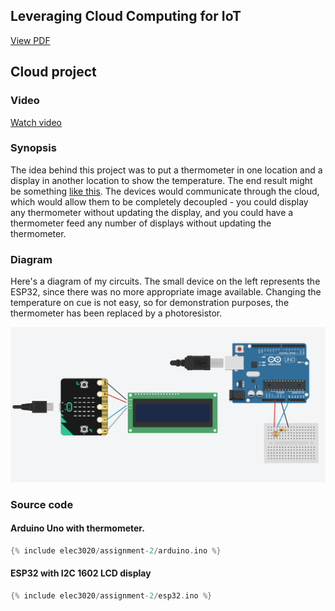 ## Leveraging Cloud Computing for IoT

[View PDF](/assets/elec3020/assignment-2/cert.pdf)

## Cloud project

### Video

[Watch video](/assets/elec3020/assignment-2/demo.mp4)

### Synopsis

The idea behind this project was to put a thermometer in one location and a display in another location
to show the temperature. The end result might be something
[like this](https://media.gettyimages.com/photos/street-thermometer-displays-a-39-degree-celsius-temperature-before-picture-id95723578).
The devices would communicate through the cloud, which would allow them to be completely decoupled - you could display
any thermometer without updating the display, and you could have a thermometer feed any number of displays without
updating the thermometer.

### Diagram

Here's a diagram of my circuits. The small device on the left represents the ESP32, since there was no more appropriate
image available. Changing the temperature on cue is not easy, so for demonstration purposes, the
thermometer has been replaced by a photoresistor.

![Circuit Diagram](/assets/elec3020/assignment-2/circuit.png)


### Source code

#### Arduino Uno with thermometer.
```cpp
{% include elec3020/assignment-2/arduino.ino %}
```

#### ESP32 with I2C 1602 LCD display
```cpp
{% include elec3020/assignment-2/esp32.ino %}
```
